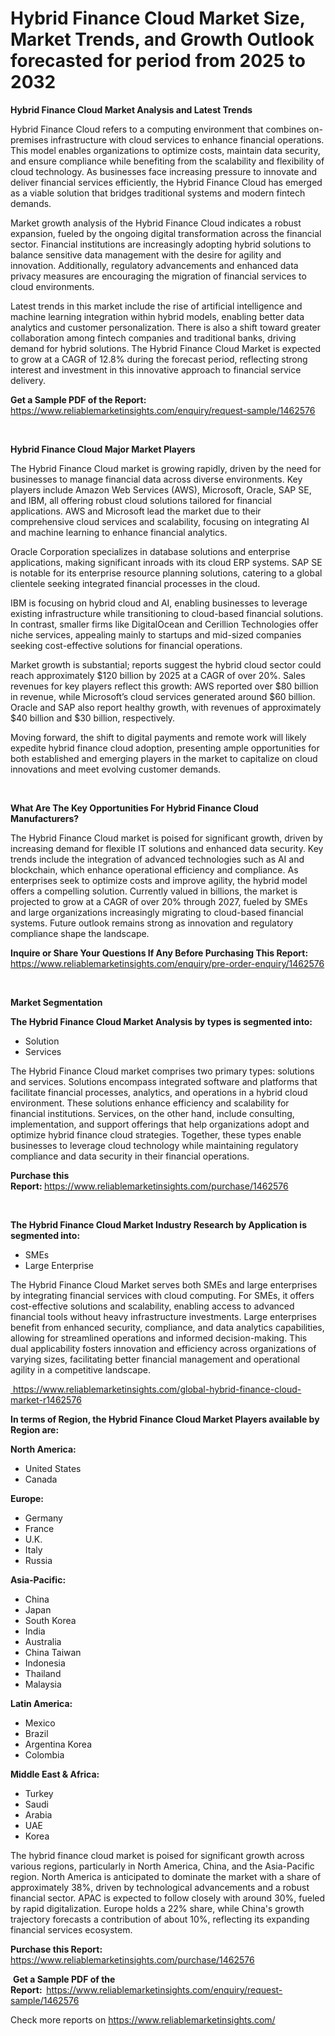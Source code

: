 <p><h1>Hybrid Finance Cloud Market Size, Market Trends, and Growth Outlook forecasted for period from 2025 to 2032</h1></p><p><strong>Hybrid Finance Cloud Market Analysis and Latest Trends</strong></p>
<p><p>Hybrid Finance Cloud refers to a computing environment that combines on-premises infrastructure with cloud services to enhance financial operations. This model enables organizations to optimize costs, maintain data security, and ensure compliance while benefiting from the scalability and flexibility of cloud technology. As businesses face increasing pressure to innovate and deliver financial services efficiently, the Hybrid Finance Cloud has emerged as a viable solution that bridges traditional systems and modern fintech demands.</p><p>Market growth analysis of the Hybrid Finance Cloud indicates a robust expansion, fueled by the ongoing digital transformation across the financial sector. Financial institutions are increasingly adopting hybrid solutions to balance sensitive data management with the desire for agility and innovation. Additionally, regulatory advancements and enhanced data privacy measures are encouraging the migration of financial services to cloud environments.</p><p>Latest trends in this market include the rise of artificial intelligence and machine learning integration within hybrid models, enabling better data analytics and customer personalization. There is also a shift toward greater collaboration among fintech companies and traditional banks, driving demand for hybrid solutions. The Hybrid Finance Cloud Market is expected to grow at a CAGR of 12.8% during the forecast period, reflecting strong interest and investment in this innovative approach to financial service delivery.</p></p>
<p><strong>Get a Sample PDF of the Report:&nbsp;</strong> <a href="https://www.reliablemarketinsights.com/enquiry/request-sample/1462576?utm_campaign=3295&utm_medium=2&utm_source=Github&utm_content=ia&utm_term=11032025&utm_id=hybrid-finance-cloud">https://www.reliablemarketinsights.com/enquiry/request-sample/1462576</a></p>
<p>&nbsp;</p>
<p><strong>Hybrid Finance Cloud Major Market Players</strong></p>
<p><p>The Hybrid Finance Cloud market is growing rapidly, driven by the need for businesses to manage financial data across diverse environments. Key players include Amazon Web Services (AWS), Microsoft, Oracle, SAP SE, and IBM, all offering robust cloud solutions tailored for financial applications. AWS and Microsoft lead the market due to their comprehensive cloud services and scalability, focusing on integrating AI and machine learning to enhance financial analytics. </p><p>Oracle Corporation specializes in database solutions and enterprise applications, making significant inroads with its cloud ERP systems. SAP SE is notable for its enterprise resource planning solutions, catering to a global clientele seeking integrated financial processes in the cloud. </p><p>IBM is focusing on hybrid cloud and AI, enabling businesses to leverage existing infrastructure while transitioning to cloud-based financial solutions. In contrast, smaller firms like DigitalOcean and Cerillion Technologies offer niche services, appealing mainly to startups and mid-sized companies seeking cost-effective solutions for financial operations.</p><p>Market growth is substantial; reports suggest the hybrid cloud sector could reach approximately $120 billion by 2025 at a CAGR of over 20%. Sales revenues for key players reflect this growth: AWS reported over $80 billion in revenue, while Microsoft’s cloud services generated around $60 billion. Oracle and SAP also report healthy growth, with revenues of approximately $40 billion and $30 billion, respectively.</p><p>Moving forward, the shift to digital payments and remote work will likely expedite hybrid finance cloud adoption, presenting ample opportunities for both established and emerging players in the market to capitalize on cloud innovations and meet evolving customer demands.</p></p>
<p>&nbsp;</p>
<p><strong>What Are The Key Opportunities For Hybrid Finance Cloud Manufacturers?</strong></p>
<p><p>The Hybrid Finance Cloud market is poised for significant growth, driven by increasing demand for flexible IT solutions and enhanced data security. Key trends include the integration of advanced technologies such as AI and blockchain, which enhance operational efficiency and compliance. As enterprises seek to optimize costs and improve agility, the hybrid model offers a compelling solution. Currently valued in billions, the market is projected to grow at a CAGR of over 20% through 2027, fueled by SMEs and large organizations increasingly migrating to cloud-based financial systems. Future outlook remains strong as innovation and regulatory compliance shape the landscape.</p></p>
<p><strong>Inquire or Share Your Questions If Any Before Purchasing This Report:</strong> <a href="https://www.reliablemarketinsights.com/enquiry/pre-order-enquiry/1462576?utm_campaign=3295&utm_medium=2&utm_source=Github&utm_content=ia&utm_term=11032025&utm_id=hybrid-finance-cloud">https://www.reliablemarketinsights.com/enquiry/pre-order-enquiry/1462576</a></p>
<p>&nbsp;</p>
<p><strong>Market Segmentation</strong></p>
<p><strong>The Hybrid Finance Cloud Market Analysis by types is segmented into:</strong></p>
<p><ul><li>Solution</li><li>Services</li></ul></p>
<p><p>The Hybrid Finance Cloud market comprises two primary types: solutions and services. Solutions encompass integrated software and platforms that facilitate financial processes, analytics, and operations in a hybrid cloud environment. These solutions enhance efficiency and scalability for financial institutions. Services, on the other hand, include consulting, implementation, and support offerings that help organizations adopt and optimize hybrid finance cloud strategies. Together, these types enable businesses to leverage cloud technology while maintaining regulatory compliance and data security in their financial operations.</p></p>
<p><strong>Purchase this Report:&nbsp;</strong><a href="https://www.reliablemarketinsights.com/purchase/1462576?utm_campaign=3295&utm_medium=2&utm_source=Github&utm_content=ia&utm_term=11032025&utm_id=hybrid-finance-cloud">https://www.reliablemarketinsights.com/purchase/1462576</a></p>
<p>&nbsp;</p>
<p><strong>The Hybrid Finance Cloud Market Industry Research by Application is segmented into:</strong></p>
<p><ul><li>SMEs</li><li>Large Enterprise</li></ul></p>
<p><p>The Hybrid Finance Cloud Market serves both SMEs and large enterprises by integrating financial services with cloud computing. For SMEs, it offers cost-effective solutions and scalability, enabling access to advanced financial tools without heavy infrastructure investments. Large enterprises benefit from enhanced security, compliance, and data analytics capabilities, allowing for streamlined operations and informed decision-making. This dual applicability fosters innovation and efficiency across organizations of varying sizes, facilitating better financial management and operational agility in a competitive landscape.</p></p>
<p><a href="https://www.reliablemarketinsights.com/global-hybrid-finance-cloud-market-r1462576?utm_campaign=3295&utm_medium=2&utm_source=Github&utm_content=ia&utm_term=11032025&utm_id=hybrid-finance-cloud">&nbsp;https://www.reliablemarketinsights.com/global-hybrid-finance-cloud-market-r1462576</a></p>
<p><strong>In terms of Region, the Hybrid Finance Cloud Market Players available by Region are:</strong></p>
<p>
    <p> <strong> North America: </strong>
        <ul>
            <li>United States</li>
            <li>Canada</li>
        </ul>
        </p> 
    <p> <strong> Europe: </strong>
        <ul>
            <li>Germany</li>
            <li>France</li>
            <li>U.K.</li>
            <li>Italy</li>
            <li>Russia</li>
        </ul>
        </p> 
    <p> <strong> Asia-Pacific: </strong>
        <ul>
            <li>China</li>
            <li>Japan</li>
            <li>South Korea</li>
            <li>India</li>
            <li>Australia</li>
            <li>China Taiwan</li>
            <li>Indonesia</li>
            <li>Thailand</li>
            <li>Malaysia</li>
        </ul>
        </p> 
    <p> <strong> Latin America: </strong>
        <ul>
            <li>Mexico</li>
            <li>Brazil</li>
            <li>Argentina Korea</li>
            <li>Colombia</li>
        </ul>
        </p> 
    <p> <strong> Middle East & Africa: </strong>
        <ul>
            <li>Turkey</li>
            <li>Saudi</li>
            <li>Arabia</li>
            <li>UAE</li>
            <li>Korea</li>
        </ul>
    </p>
    </p>
<p><p>The hybrid finance cloud market is poised for significant growth across various regions, particularly in North America, China, and the Asia-Pacific region. North America is anticipated to dominate the market with a share of approximately 38%, driven by technological advancements and a robust financial sector. APAC is expected to follow closely with around 30%, fueled by rapid digitalization. Europe holds a 22% share, while China's growth trajectory forecasts a contribution of about 10%, reflecting its expanding financial services ecosystem.</p></p>
<p><strong>Purchase this Report: </strong><a href="https://www.reliablemarketinsights.com/purchase/1462576?utm_campaign=3295&utm_medium=2&utm_source=Github&utm_content=ia&utm_term=11032025&utm_id=hybrid-finance-cloud">https://www.reliablemarketinsights.com/purchase/1462576</a></p>
<p>&nbsp;<strong>Get a Sample PDF of the Report:&nbsp;&nbsp;</strong><a href="https://www.reliablemarketinsights.com/enquiry/request-sample/1462576?utm_campaign=3295&utm_medium=2&utm_source=Github&utm_content=ia&utm_term=11032025&utm_id=hybrid-finance-cloud">https://www.reliablemarketinsights.com/enquiry/request-sample/1462576</a></p>
<p><strong></strong></p>
<p>Check more reports on <a href="https://www.reliablemarketinsights.com/?utm_campaign=3295&utm_medium=2&utm_source=Github&utm_content=ia&utm_term=11032025&utm_id=hybrid-finance-cloud">https://www.reliablemarketinsights.com/</a></p>